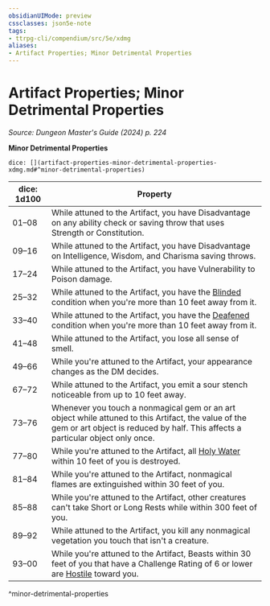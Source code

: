 ```yaml
---
obsidianUIMode: preview
cssclasses: json5e-note
tags:
- ttrpg-cli/compendium/src/5e/xdmg
aliases:
- Artifact Properties; Minor Detrimental Properties
---
```

# Artifact Properties; Minor Detrimental Properties
*Source: Dungeon Master's Guide (2024) p. 224* 

**Minor Detrimental Properties**

`dice: [](artifact-properties-minor-detrimental-properties-xdmg.md#^minor-detrimental-properties)`

| dice: 1d100 | Property |
|-------------|----------|
| 01–08 | While attuned to the Artifact, you have Disadvantage on any ability check or saving throw that uses Strength or Constitution. |
| 09–16 | While attuned to the Artifact, you have Disadvantage on Intelligence, Wisdom, and Charisma saving throws. |
| 17–24 | While attuned to the Artifact, you have Vulnerability to Poison damage. |
| 25–32 | While attuned to the Artifact, you have the [Blinded](/3-Mechanics/CLI/conditions.md#Blinded) condition when you're more than 10 feet away from it. |
| 33–40 | While attuned to the Artifact, you have the [Deafened](/3-Mechanics/CLI/conditions.md#Deafened) condition when you're more than 10 feet away from it. |
| 41–48 | While attuned to the Artifact, you lose all sense of smell. |
| 49–66 | While you're attuned to the Artifact, your appearance changes as the DM decides. |
| 67–72 | While attuned to the Artifact, you emit a sour stench noticeable from up to 10 feet away. |
| 73–76 | Whenever you touch a nonmagical gem or an art object while attuned to this Artifact, the value of the gem or art object is reduced by half. This affects a particular object only once. |
| 77–80 | While you're attuned to the Artifact, all [Holy Water](/3-Mechanics/CLI/items/holy-water-xphb.md) within 10 feet of you is destroyed. |
| 81–84 | While you're attuned to the Artifact, nonmagical flames are extinguished within 30 feet of you. |
| 85–88 | While you're attuned to the Artifact, other creatures can't take Short or Long Rests while within 300 feet of you. |
| 89–92 | While attuned to the Artifact, you kill any nonmagical vegetation you touch that isn't a creature. |
| 93–00 | While you're attuned to the Artifact, Beasts within 30 feet of you that have a Challenge Rating of 6 or lower are [Hostile](/3-Mechanics/CLI/variant-rules/hostile-attitude-xphb.md) toward you. |
^minor-detrimental-properties